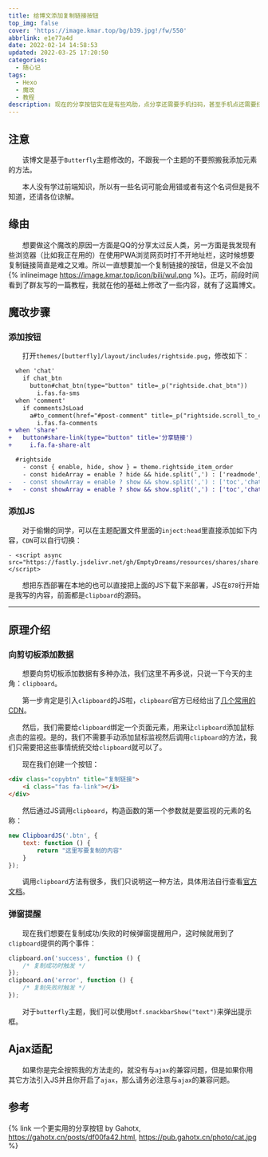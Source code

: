 ```yaml
---
title: 给博文添加复制链接按钮
top_img: false
cover: 'https://image.kmar.top/bg/b39.jpg!/fw/550'
abbrlink: e1e77a4d
date: 2022-02-14 14:58:53
updated: 2022-03-25 17:20:50
categories:
  - 随心记
tags:
  - Hexo
  - 魔改
  - 教程
description: 现在的分享按钮实在是有些鸡肋，点分享还需要手机扫码，甚至手机点还需要扫码分享，所以干脆弄个按钮点击复制链接好了。
---
```

  
## 注意

&emsp;&emsp;该博文是基于`Butterfly`主题修改的，不跟我一个主题的不要照搬我添加元素的方法。

&emsp;&emsp;本人没有学过前端知识，所以有一些名词可能会用错或者有这个名词但是我不知道，还请各位谅解。

## 缘由

&emsp;&emsp;想要做这个魔改的原因一方面是QQ的分享太过反人类，另一方面是我发现有些浏览器（比如我正在用的）在使用PWA浏览网页时打不开地址栏，这时候想要复制链接简直是难之又难。所以一直想要加一个复制链接的按钮，但是又不会加{% inlineimage https://image.kmar.top/icon/bili/wul.png %}。正巧，前段时间看到了群友写的一篇教程，我就在他的基础上修改了一些内容，就有了这篇博文。

## 魔改步骤

### 添加按钮

&emsp;&emsp;打开`themes/[butterfly]/layout/includes/rightside.pug`，修改如下：

```diff
  when 'chat'
    if chat_btn
      button#chat_btn(type="button" title=_p("rightside.chat_btn"))
        i.fas.fa-sms
  when 'comment'
    if commentsJsLoad
      a#to_comment(href="#post-comment" title=_p("rightside.scroll_to_comment"))
        i.fas.fa-comments
+ when 'share'
+   button#share-link(type="button" title='分享链接')
+     i.fa.fa-share-alt
```

```diff
  #rightside
    - const { enable, hide, show } = theme.rightside_item_order
    - const hideArray = enable ? hide && hide.split(',') : ['readmode','translate','darkmode','hideAside']
-   - const showArray = enable ? show && show.split(',') : ['toc','chat','comment']
+   - const showArray = enable ? show && show.split(',') : ['toc','chat','comment', 'share']
```

### 添加JS

&emsp;&emsp;对于偷懒的同学，可以在主题配置文件里面的`inject:head`里直接添加如下内容，`CDN`可以自行切换：

```
- <script async src="https://fastly.jsdelivr.net/gh/EmptyDreams/resources/shares/share.min.js"></script>
```

&emsp;&emsp;想把东西部署在本地的也可以直接把上面的JS下载下来部署，JS在`878`行开始是我写的内容，前面都是`clipboard`的源码。

---

## 原理介绍

### 向剪切板添加数据

&emsp;&emsp;想要向剪切板添加数据有多种办法，我们这里不再多说，只说一下今天的主角：`clipboard`。

&emsp;&emsp;第一步肯定是引入`clipboard`的JS啦，`clipboard`官方已经给出了[几个常用的CDN](https://github.com/zenorocha/clipboard.js/wiki/CDN-Providers)。

&emsp;&emsp;然后，我们需要给`clipboard`绑定一个页面元素，用来让`clipboard`添加鼠标点击的监视。是的，我们不需要手动添加鼠标监视然后调用`clipboard`的方法，我们只需要把这些事情统统交给`clipboard`就可以了。

&emsp;&emsp;现在我们创建一个按钮：

```html
<div class="copybtn" title="复制链接">
    <i class="fas fa-link"></i>
</div>
```

&emsp;&emsp;然后通过JS调用`clipboard`，构造函数的第一个参数就是要监视的元素的名称：

```javascript
new ClipboardJS('.btn', {
    text: function () {
        return "这里写要复制的内容"
    }
});
```

&emsp;&emsp;调用`clipboard`方法有很多，我们只说明这一种方法，具体用法自行查看[官方文档](https://clipboardjs.com/)。

### 弹窗提醒

&emsp;&emsp;现在我们想要在复制成功/失败的时候弹窗提醒用户，这时候就用到了`clipboard`提供的两个事件：

```javascript
clipboard.on('success', function () {
    /* 复制成功时触发 */
});
clipboard.on('error', function () {
    /* 复制失败时触发 */
});
```

&emsp;&emsp;对于`butterfly`主题，我们可以使用`btf.snackbarShow("text")`来弹出提示框。

## Ajax适配

&emsp;&emsp;如果你是完全按照我的方法走的，就没有与`ajax`的兼容问题，但是如果你用其它方法引入JS并且你开启了`ajax`，那么请务必注意与`ajax`的兼容问题。

## 参考

{% link 一个更实用的分享按钮 by Gahotx, https://gahotx.cn/posts/df00fa42.html, https://pub.gahotx.cn/photo/cat.jpg %}
